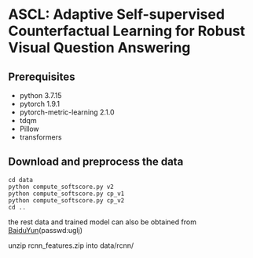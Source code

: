 # ASCL: Adaptive Self-supervised Counterfactual Learning for Robust Visual Question Answering
## Prerequisites

- python 3.7.15
- pytorch 1.9.1
- pytorch-metric-learning 2.1.0
- tdqm
- Pillow
- transformers

## Download and preprocess the data

```
cd data 
python compute_softscore.py v2
python compute_softscore.py cp_v1
python compute_softscore.py cp_v2
cd ..
```

the rest data and trained model can also be obtained from [BaiduYun](https://pan.baidu.com/s/1dR-IDEW3dIggVWzq4b3r0g )(passwd:uglj) 

unzip rcnn_features.zip into data/rcnn/
